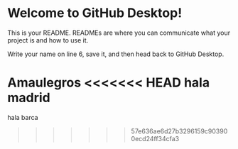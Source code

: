 # Welcome to GitHub Desktop!

This is your README. READMEs are where you can communicate what your project is and how to use it.

Write your name on line 6, save it, and then head back to GitHub Desktop.

Amaulegros
<<<<<<< HEAD
 hala madrid
=======
 hala barca
>>>>>>> 57e636ae6d27b3296159c903900ecd24ff34cfa3

